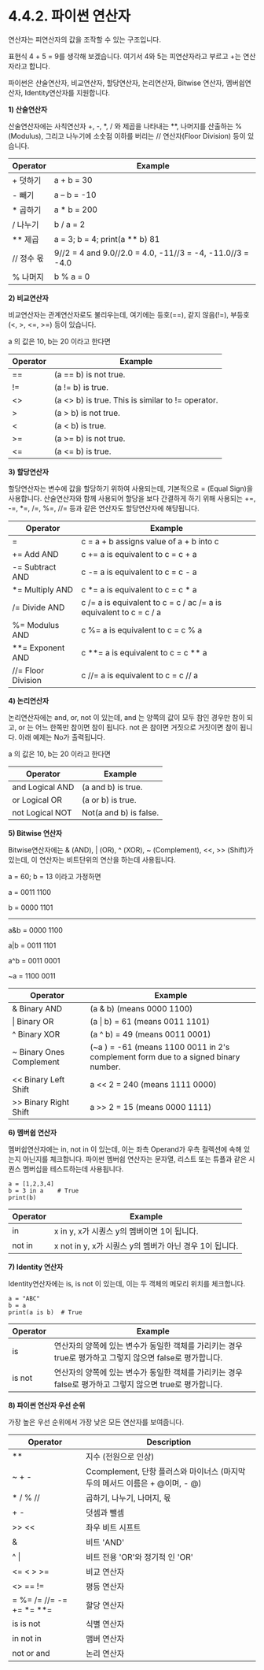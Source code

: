 # 4.4.2. 파이썬 연산자

연산자는 피연산자의 값을 조작할 수 있는 구조입니다.

표현식 4 + 5 = 9를 생각해 보겠습니다. 여기서 4와 5는 피연산자라고 부르고 +는 연산자라고 합니다.

파이썬은 산술연산자, 비교연산자, 할당연산자, 논리연산자, Bitwise 연산자, 멤버쉽연산자, Identity연산자를 지원합니다.

**1) 산술연산자**

산술연산자에는 사칙연산자 +, -, \*, / 와 제곱을 나타내는 \*\*, 나머지를 산출하는 % (Modulus), 그리고 나누기에 소숫점 이하를 버리는 // 연산자(Floor Division) 등이 있습니다.

| Operator | Example                                                   |
| -------- | --------------------------------------------------------- |
| + 덧하기    | a + b = 30                                                |
| - 빼기     | a – b = -10                                               |
| \* 곱하기   | a \* b = 200                                              |
| / 나누기    | b / a = 2                                                 |
| \*\* 제곱  | a = 3; b = 4; print(a \*\* b) 81                          |
| // 정수 몫  | 9//2 = 4 and 9.0//2.0 = 4.0, -11//3 = -4, -11.0//3 = -4.0 |
| % 나머지    | b % a = 0                                                 |

**2) 비교연산자**

비교연산자는 관계연산자로도 불리우는데, 여기에는 등호(==), 같지 않음(!=), 부등호(<, >, <=, >=) 등이 있습니다.

a 의 값은 10, b는 20 이라고 한다면

| Operator | Example                                           |
| -------- | ------------------------------------------------- |
| ==       | (a == b) is not true.                             |
| !=       | (a != b) is true.                                 |
| <>       | (a <> b) is true. This is similar to != operator. |
| >        | (a > b) is not true.                              |
| <        | (a < b) is true.                                  |
| >=       | (a >= b) is not true.                             |
| <=       | (a <= b) is true.                                 |

**3) 할당연산자**

할당연산자는 변수에 값을 할당하기 위하여 사용되는데, 기본적으로 = (Equal Sign)을 사용합니다. 산술연산자와 함께 사용되어 할당을 보다 간결하게 하기 위해 사용되는 +=, -=, \*=, /=, %=, //= 등과 같은 연산자도 할당연산자에 해당됩니다.

| Operator           | Example                                                            |
| ------------------ | ------------------------------------------------------------------ |
| =                  | c = a + b assigns value of a + b into c                            |
| += Add AND         | c += a is equivalent to c = c + a                                  |
| -= Subtract AND    | c -= a is equivalent to c = c - a                                  |
| \*= Multiply AND   | c \*= a is equivalent to c = c \* a                                |
| /= Divide AND      | c /= a is equivalent to c = c / ac /= a is equivalent to c = c / a |
| %= Modulus AND     | c %= a is equivalent to c = c % a                                  |
| \*\*= Exponent AND | c \*\*= a is equivalent to c = c \*\* a                            |
| //= Floor Division | c //= a is equivalent to c = c // a                                |

**4) 논리연산자**

논리연산자에는 and, or, not 이 있는데, and 는 양쪽의 값이 모두 참인 경우만 참이 되고, or 는 어느 한쪽만 참이면 참이 됩니다. not 은 참이면 거짓으로 거짓이면 참이 됩니다. 아래 예제는 No가 출력됩니다.

a 의 값은 10, b는 20 이라고 한다면

| Operator        | Example                |
| --------------- | ---------------------- |
| and Logical AND | (a and b) is true.     |
| or Logical OR   | (a or b) is true.      |
| not Logical NOT | Not(a and b) is false. |

**5) Bitwise 연산자**

Bitwise연산자에는 & (AND), | (OR), ^ (XOR), \~ (Complement), <<, >> (Shift)가 있는데, 이 연산자는 비트단위의 연산을 하는데 사용됩니다.

a = 60; b = 13 이라고 가정하면

a = 0011 1100

b = 0000 1101

***

a\&b = 0000 1100

a|b = 0011 1101

a^b = 0011 0001

\~a = 1100 0011

| Operator                  | Example                                                                             |
| ------------------------- | ----------------------------------------------------------------------------------- |
| & Binary AND              | (a & b) (means 0000 1100)                                                           |
| \| Binary OR              | (a \| b) = 61 (means 0011 1101)                                                     |
| ^ Binary XOR              | (a ^ b) = 49 (means 0011 0001)                                                      |
| \~ Binary Ones Complement | (\~a ) = -61 (means 1100 0011 in 2's complement form due to a signed binary number. |
| << Binary Left Shift      | a << 2 = 240 (means 1111 0000)                                                      |
| >> Binary Right Shift     | a >> 2 = 15 (means 0000 1111)                                                       |

**6) 멤버쉽 연산자**

멤버쉽연산자에는 in, not in 이 있는데, 이는 좌측 Operand가 우측 컬렉션에 속해 있는지 아닌지를 체크합니다. 파이썬 멤버쉽 연산자는 문자열, 리스트 또는 튜플과 같은 시퀀스 멤버십을 테스트하는데 사용됩니다.

```
a = [1,2,3,4]
b = 3 in a    # True
print(b)
```

| Operator | Example                                 |
| -------- | --------------------------------------- |
| in       | x in y, x가 시퀀스 y의 멤버이면 1이 됩니다.          |
| not in   | x not in y, x가 시퀀스 y의 멤버가 아닌 경우 1이 됩니다. |

**7) Identity 연산자**

Identity연산자에는 is, is not 이 있는데, 이는 두 객체의 메모리 위치를 체크합니다.

```
a = "ABC"
b = a
print(a is b)  # True
```

| Operator | Example                                                          |
| -------- | ---------------------------------------------------------------- |
| is       | 연산자의 양쪽에 있는 변수가 동일한 객체를 가리키는 경우 true로 평가하고 그렇지 않으면 false로 평가합니다. |
| is not   | 연산자의 양쪽에 있는 변수가 동일한 객체를 가리키는 경우 false로 평가하고 그렇지 않으면 true로 평가합니다. |

**8) 파이썬 연산자 우선 순위**

가장 높은 우선 순위에서 가장 낮은 모든 연산자를 보여줍니다.

| Operator                    | Description                                           |
| --------------------------- | ----------------------------------------------------- |
| \*\*                        | 지수 (전원으로 인상)                                          |
| \~ + -                      | Ccomplement, 단항 플러스와 마이너스 (마지막 두의 메서드 이름은 + @이며, - @) |
| \* / % //                   | 곱하기, 나누기, 나머지, 몫                                      |
| + -                         | 덧셈과 뺄셈                                                |
| >> <<                       | 좌우 비트 시프트                                             |
| &                           | 비트 'AND'                                              |
| ^ \|                        | 비트 전용 'OR'와 정기적 인 'OR'                                |
| <= < > >=                   | 비교 연산자                                                |
| <> == !=                    | 평등 연산자                                                |
| = %= /= //= -= += \*= \*\*= | 할당 연산자                                                |
| is is not                   | 식별 연산자                                                |
| in not in                   | 맴버 연산자                                                |
| not or and                  | 논리 연산자                                                |
